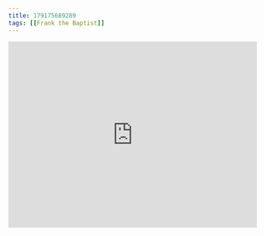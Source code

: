 ```yaml
---
title: 179175689289
tags: [[Frank the Baptist]]
---
```

<iframe allow="accelerometer; autoplay; clipboard-write; encrypted-media; gyroscope; picture-in-picture" allowfullscreen="" frameborder="0" height="375" id="youtube_iframe" src="https://www.youtube.com/embed/MbQo2DeD7G0?feature=oembed&amp;enablejsapi=1&amp;origin=https://safe.txmblr.com&amp;wmode=opaque" width="500"></iframe>